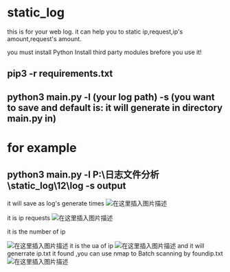 # static_log

this is for your web log.
it can help you to static ip,request,ip's amount,request's amount.

you must install Python Install third party modules brefore you use it!

## pip3 -r requirements.txt

## python3 main.py -l (your log path) -s (you want to save and default is: it will generate in directory main.py in)

# for example

## python3 main.py -l P:\日志文件分析\static_log\12\log -s output


it will save as log's generate times
![在这里插入图片描述](https://img-blog.csdnimg.cn/20210219174640511.png)


it is ip requests
![在这里插入图片描述](https://img-blog.csdnimg.cn/20210219174632868.png?x-oss-process=image/watermark,type_ZmFuZ3poZW5naGVpdGk,shadow_10,text_aHR0cHM6Ly9ibG9nLmNzZG4ubmV0L1NvcFJvbWVv,size_16,color_FFFFFF,t_70)


it is the number of ip

![在这里插入图片描述](https://img-blog.csdnimg.cn/20210219174648387.png?x-oss-process=image/watermark,type_ZmFuZ3poZW5naGVpdGk,shadow_10,text_aHR0cHM6Ly9ibG9nLmNzZG4ubmV0L1NvcFJvbWVv,size_16,color_FFFFFF,t_70)
it is the ua of ip
![在这里插入图片描述](https://img-blog.csdnimg.cn/20210219174656720.png?x-oss-process=image/watermark,type_ZmFuZ3poZW5naGVpdGk,shadow_10,text_aHR0cHM6Ly9ibG9nLmNzZG4ubmV0L1NvcFJvbWVv,size_16,color_FFFFFF,t_70)
and it will generrate ip.txt it found ,you can use nmap to Batch scanning by foundip.txt
![在这里插入图片描述](https://img-blog.csdnimg.cn/20210219174700824.png?x-oss-process=image/watermark,type_ZmFuZ3poZW5naGVpdGk,shadow_10,text_aHR0cHM6Ly9ibG9nLmNzZG4ubmV0L1NvcFJvbWVv,size_16,color_FFFFFF,t_70)
